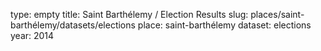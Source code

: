 type: empty
title: Saint Barthélemy / Election Results
slug: places/saint-barthélemy/datasets/elections
place: saint-barthélemy
dataset: elections
year: 2014
